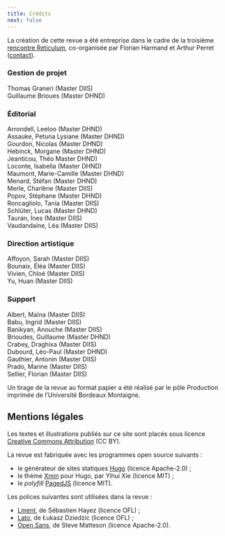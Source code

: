 ```yaml
---
title: Crédits
next: false
---
```


La création de cette revue a été entreprise dans le cadre de la troisième [rencontre Reticulum](http://reticulum.info), co-organisée par Florian Harmand et Arthur Perret ([contact](mailto:florian.harman@gmail.com,arthur.perret@u-bordeaux-montaigne.fr)).

### Gestion de projet

Thomas Graneri (Master DIIS)  
Guillaume Brioues (Master DHND)

### Éditorial

Arrondell, Leeloo (Master DHND)  
Assauke, Petuna Lysiane (Master DHND)  
Gourdon, Nicolas (Master DHND)  
Hebinck, Morgane (Master DHND)  
Jeanticou, Théo Master DHND)  
Loconte, Isabella (Master DHND)  
Maumont, Marie-Camille (Master DHND)  
Menard, Stéfan (Master DHND)  
Merle, Charlène (Master DIIS)  
Popov, Stéphane (Master DHND)  
Roncagliolo, Tania (Master DIIS)  
Schlüter, Lucas (Master DHND)  
Tauran, Ines (Master DIIS)  
Vaudandaine, Léa (Master DIIS)

### Direction artistique

Affoyon, Sarah (Master DIIS)  
Bounaix, Éléa (Master DIIS)  
Vivien, Chloé (Master DIIS)  
Yu, Huan (Master DIIS)

### Support

Albert, Maïna (Master DIIS)  
Babu, Ingrid (Master DIIS)  
Banikyan, Anouche (Master DIIS)  
Brioudes, Guillaume (Master DHND)  
Crabey, Draghixa (Master DIIS)  
Dubourd, Léo-Paul (Master DHND)  
Gauthier, Antonin (Master DIIS)  
Prado, Marine (Master DIIS)  
Sellier, Florian (Master DIIS)

Un tirage de la revue au format papier a été réalisé par le pôle Production imprimée de l’Université Bordeaux Montaigne.

## Mentions légales

Les textes et illustrations publiés sur ce site sont placés sous licence [Creative Commons Attribution](https://creativecommons.org/licenses/by/4.0/deed.fr) (CC BY).

La revue est fabriquée avec les programmes open source suivants :

- le générateur de sites statiques [Hugo](https://gohugo.io) (licence Apache-2.0) ;
- le thème [Xmin](https://xmin.yihui.org) pour Hugo, par Yihui Xie (licence MIT) ;
- le *polyfill* [PagedJS](https://www.pagedjs.org) (licence MIT).

Les polices suivantes sont utilisées dans la revue :

- [Lment](https://velvetyne.fr/fonts/lment/), de Sébastien Hayez (licence OFL) ;
- [Lato](https://fonts.google.com/specimen/Lato), de Łukasz Dziedzic (licence OFL) ;
- [Open Sans](https://fonts.google.com/specimen/Open+Sans#standard-styles), de Steve Matteson (licence Apache-2.0).